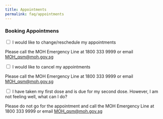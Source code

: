 ```yaml
---
title: Appointments
permalink: faq/appointments
---
```


<div class="accordion">
			<div class="tabs">
				<h3>Booking Appointmens</h3>
				<div class="tab">
					<input type="checkbox" id="question-01">
					<label class="tab-label" for="question-01">I would like to change/reschedule my appointments</label>
					<div class="tab-content">
							<p>Please call the MOH Emergency Line at 1800 333 9999 or email <a href="mailto: MOH_qsm@moh.gov.sg">MOH_qsm@moh.gov.sg</a></p>
					</div>
				</div>
				<div class="tab">
					<input type="checkbox" id="question-02">
					<label class="tab-label" for="question-02">I would like to cancel my appointments</label>
					<div class="tab-content">
							<p>Please call the MOH Emergency Line at 1800 333 9999 or email <a href="mailto: MOH_qsm@moh.gov.sg">MOH_qsm@moh.gov.sg</a></p>
					</div>
				</div>
					<div class="tab">
					<input type="checkbox" id="question-03">
					<label class="tab-label" for="question-03">I have taken my first dose and is due for my second dose. However, I am not feeling well, what can I do?</label>
					<div class="tab-content">
							<p>Please do not go for the appointment and call the MOH Emergency Line at 1800 333 9999 or email <a href="mailto: MOH_qsm@moh.gov.sg">MOH_qsm@moh.gov.sg</a></p>
					</div>
				</div>
			</div>
</div>
